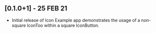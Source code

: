 ## [0.1.0+1] - 25 FEB 21

* Initial release of Icon Example app demonstrates the usage of a non-square IconToo within a square IconButton.
